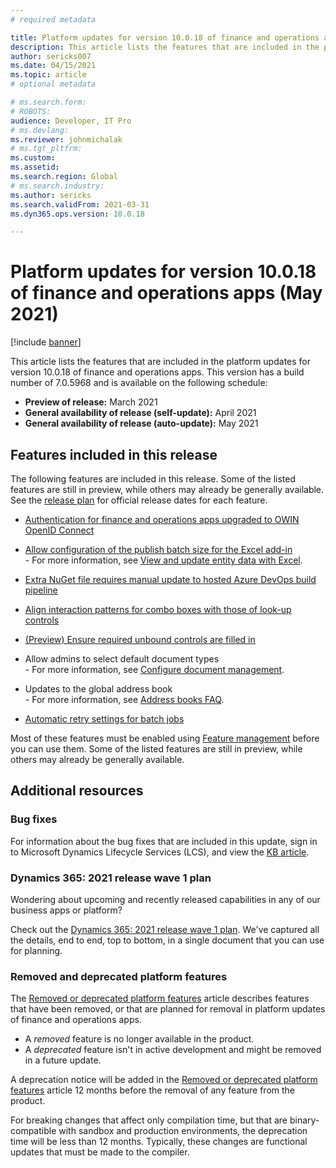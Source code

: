 ```yaml
---
# required metadata

title: Platform updates for version 10.0.18 of finance and operations apps (May 2021)
description: This article lists the features that are included in the platform updates for version 10.0.18 of finance and operations apps.
author: sericks007
ms.date: 04/15/2021
ms.topic: article
# optional metadata

# ms.search.form: 
# ROBOTS: 
audience: Developer, IT Pro
# ms.devlang: 
ms.reviewer: johnmichalak
# ms.tgt_pltfrm: 
ms.custom: 
ms.assetid:
ms.search.region: Global
# ms.search.industry: 
ms.author: sericks
ms.search.validFrom: 2021-03-31
ms.dyn365.ops.version: 10.0.18

---
```

# Platform updates for version 10.0.18 of finance and operations apps (May 2021)

[!include [banner](../includes/banner.md)]

This article lists the features that are included in the platform updates for version 10.0.18 of finance and operations apps. This version has a build number of 7.0.5968 and is available on the following schedule:

- **Preview of release:** March 2021
- **General availability of release (self-update):** April 2021
- **General availability of release (auto-update):** May 2021

## Features included in this release

The following features are included in this release. Some of the listed features are still in preview, while others may already be generally available. See the [release plan](/dynamics365-release-plan/2021wave1/finance-operations/finance-operations-crossapp-capabilities/planned-features) for official release dates for each feature.

-  [Authentication for finance and operations apps upgraded to OWIN OpenID Connect](/dynamics365-release-plan/2021wave1/finance-operations/finance-operations-crossapp-capabilities/authentication-finance-operations-apps-upgraded-owin-openid-connect)

-  [Allow configuration of the publish batch size for the Excel add-in](/dynamics365-release-plan/2021wave1/finance-operations/finance-operations-crossapp-capabilities/allow-configuration-publish-batch-size-excel-add-in)<br>- For more information, see [View and update entity data with Excel](../office-integration/use-excel-add-in.md).

- [Extra NuGet file requires manual update to hosted Azure DevOps build pipeline](../dev-tools/pipeline-nuget-split.md)

-  [Align interaction patterns for combo boxes with those of look-up controls](/dynamics365-release-plan/2021wave1/finance-operations/finance-operations-crossapp-capabilities/align-interaction-patterns-combo-boxes-those-look-up-controls)

- [(Preview) Ensure required unbound controls are filled in](/dynamics365-release-plan/2021wave1/finance-operations/finance-operations-crossapp-capabilities/ensure-required-unbound-controls-are-filled)

- Allow admins to select default document types<br>- For more information, see [Configure document management](../../fin-ops/organization-administration/configure-document-management.md).

- Updates to the global address book<br>- For more information, see [Address books FAQ](../../fin-ops/organization-administration/qa-address-books.md).

-  [Automatic retry settings for batch jobs](/dynamics365-release-plan/2021wave1/finance-operations/finance-operations-crossapp-capabilities/automatic-retry-settings-batch-jobs)

Most of these features must be enabled using [Feature management](../../fin-ops/get-started/feature-management/feature-management-overview.md) before you can use them. Some of the listed features are still in preview, while others may already be generally available. 

## Additional resources

### Bug fixes

For information about the bug fixes that are included in this update, sign in to Microsoft Dynamics Lifecycle Services (LCS), and view the [KB article](https://fix.lcs.dynamics.com/Issue/Details?bugId=561679&dbType=3&qc=13bb1641c1be430ead8b21ae3d4e0f800d5b81c39b3a56e890db1de7ede59e46).

### Dynamics 365: 2021 release wave 1 plan

Wondering about upcoming and recently released capabilities in any of our business apps or platform?

Check out the [Dynamics 365: 2021 release wave 1 plan](/dynamics365-release-plan/2021wave1/). We've captured all the details, end to end, top to bottom, in a single document that you can use for planning.

### Removed and deprecated platform features

The [Removed or deprecated platform features](../../fin-ops/get-started/removed-deprecated-features-platform-updates.md) article describes features that have been removed, or that are planned for removal in platform updates of finance and operations apps.

- A *removed* feature is no longer available in the product.
- A *deprecated* feature isn't in active development and might be removed in a future update.

A deprecation notice will be added in the [Removed or deprecated platform features](../../fin-ops/get-started/removed-deprecated-features-platform-updates.md) article 12 months before the removal of any feature from the product.

For breaking changes that affect only compilation time, but that are binary-compatible with sandbox and production environments, the deprecation time will be less than 12 months. Typically, these changes are functional updates that must be made to the compiler.
